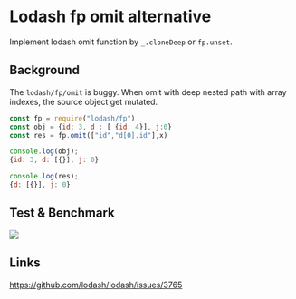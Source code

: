# Lodash fp omit alternative

Implement lodash omit function by `_.cloneDeep` or `fp.unset`.

## Background

The `lodash/fp/omit` is buggy. When omit with deep nested path with array indexes, the source object get mutated.

```js
const fp = require("lodash/fp")
const obj = {id: 3, d : [ {id: 4}], j:0}
const res = fp.omit(["id","d[0].id"],x)

console.log(obj);
{id: 3, d: [{}], j: 0}

console.log(res);
{d: [{}], j: 0}
```

## Test & Benchmark

[![](https://img.shields.io/endpoint?url=https://raw.githubusercontent.com/cncolder/demo/master/shields/codesandbox.json)](https://githubbox.com/cncolder/demo/tree/master/benchmark-lodash-fp-omit-alternative)

## Links

https://github.com/lodash/lodash/issues/3765
